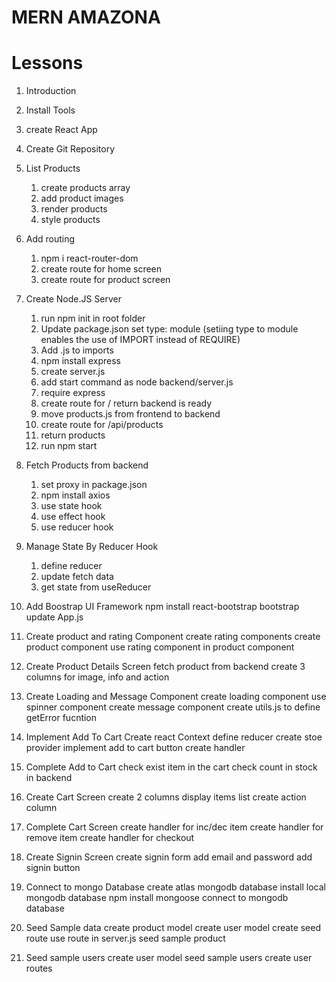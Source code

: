 # MERN AMAZONA

# Lessons

1. Introduction
2. Install Tools
3. create React App
4. Create Git Repository
5. List Products
   1. create products array
   2. add product images
   3. render products
   4. style products
6. Add routing
   1. npm i react-router-dom
   2. create route for home screen
   3. create route for product screen
7. Create Node.JS Server
   1. run npm init in root folder
   2. Update package.json set type: module (setiing type to module enables the use of IMPORT instead of REQUIRE)
   3. Add .js to imports
   4. npm install express
   5. create server.js
   6. add start command as node backend/server.js
   7. require express
   8. create route for / return backend is ready
   9. move products.js from frontend to backend
   10. create route for /api/products
   11. return products
   12. run npm start
8. Fetch Products from backend

   1. set proxy in package.json
   2. npm install axios
   3. use state hook
   4. use effect hook
   5. use reducer hook

9. Manage State By Reducer Hook

   1. define reducer
   2. update fetch data
   3. get state from useReducer

10. Add Boostrap UI Framework
    npm install react-bootstrap bootstrap
    update App.js

11. Create product and rating Component
    create rating components
    create product component
    use rating component in product component

12. Create Product Details Screen
    fetch product from backend
    create 3 columns for image, info and action
13. Create Loading and Message Component
    create loading component
    use spinner component
    create message component
    create utils.js to define getError fucntion
14. Implement Add To Cart
    Create react Context
    define reducer
    create stoe provider
    implement add to cart button create handler
15. Complete Add to Cart
    check exist item in the cart
    check count in stock in backend
16. Create Cart Screen
    create 2 columns
    display items list
    create action column
17. Complete Cart Screen
    create handler for inc/dec item
    create handler for remove item
    create handler for checkout
18. Create Signin Screen
    create signin form
    add email and password
    add signin button
19. Connect to mongo Database
    create atlas mongodb database
    install local mongodb database
    npm install mongoose
    connect to mongodb database
20. Seed Sample data
    create product model
    create user model
    create seed route
    use route in server.js
    seed sample product
21. Seed sample users
    create user model
    seed sample users
    create user routes
